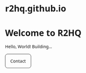 # r2hq.github.io
<!doctype html>
<html lang="en">
<head>
  <meta charset="utf-8" />
  <meta name="viewport" content="width=device-width,initial-scale=1" />
  <title>R2HQ</title>
  <style>
    body { max-width: 760px; margin: 4rem auto; font-family: system-ui, -apple-system, Segoe UI, Roboto, Arial, sans-serif; line-height: 1.5; padding: 0 1rem; }
    h1 { margin-bottom: .25rem; }
    .cta { display: inline-block; padding: .75rem 1rem; border: 1px solid #333; border-radius: 8px; text-decoration: none; }
  </style>
</head>
<body>
  <h1>Welcome to R2HQ</h1>
  <p>Hello, World! Building…</p>
  <a class="cta" href="mailto:your@email">Contact</a>
</body>
</html>

